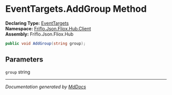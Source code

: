 ﻿<!--  
  <auto-generated>   
    The contents of this file were generated by a tool.  
    Changes to this file may be list if the file is regenerated  
  </auto-generated>   
-->

# EventTargets.AddGroup Method

**Declaring Type:** [EventTargets](../index.md)  
**Namespace:** [Friflo.Json.Fliox.Hub.Client](../../index.md)  
**Assembly:** Friflo.Json.Fliox.Hub

```csharp
public void AddGroup(string group);
```

## Parameters

`group`  string

___

*Documentation generated by [MdDocs](https://github.com/ap0llo/mddocs)*
